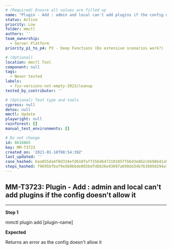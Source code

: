 ```yaml
---
# (Required) Ensure all values are filled up
name: "Plugin - Add : admin and local can't add plugins if the config doesn't allow it"
status: Active
priority: Low
folder: mmctl
authors: ''
team_ownership:
  - Server Platform
priority_p1_to_p4: P3 - Deep Functions (Do extensive scenarios work?)

# (Optional)
location: mmctl Tool
component: null
tags:
  - Never tested
labels:
  - fix-versions-not-empty-2022cleanup
tested_by_contributor: ''

# (Optional) Test type and tools
cypress: null
detox: null
mmctl: Update
playwright: null
rainforest: []
manual_test_environments: []

# Do not change
id: 8616865
key: MM-T3723
created_on: '2021-01-18T08:54:39Z'
last_updated: ''
case_hashed: baa855da4f0d334efd610faff156d647210185ffbbd3e8b2cbb98b41a9507a7f1bc71981eea78e96ad538cc86a725ec7
steps_hashed: f9695bfbaf9e560b6de065bdfd6826e93697a698dd34b763989d294a74040fade361f90f9d990e11161850863213741e
---
```


<!-- (Auto-generated) Based on frontmatter's "key" and "name" -->

## MM-T3723: Plugin - Add : admin and local can't add plugins if the config doesn't allow it

---

**Step 1**

mmctl plugin add \[plugin-name]

**Expected**

Returns an error as the config doesn't allow it
